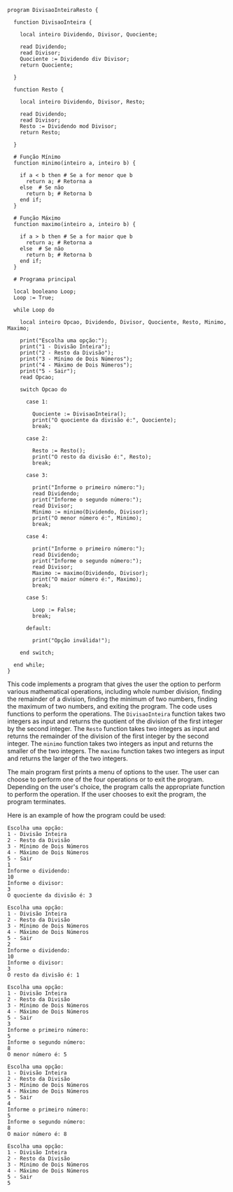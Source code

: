 ```portugol
program DivisaoInteiraResto {

  function DivisaoInteira {

    local inteiro Dividendo, Divisor, Quociente;

    read Dividendo;
    read Divisor;
    Quociente := Dividendo div Divisor;
    return Quociente;

  }

  function Resto {

    local inteiro Dividendo, Divisor, Resto;

    read Dividendo;
    read Divisor;
    Resto := Dividendo mod Divisor;
    return Resto;

  }

  # Função Mínimo
  function minimo(inteiro a, inteiro b) {  

    if a < b then # Se a for menor que b  
      return a; # Retorna a   
    else  # Se não  
      return b; # Retorna b  
    end if;  
  }  

  # Função Máximo
  function maximo(inteiro a, inteiro b) {  

    if a > b then # Se a for maior que b  
      return a; # Retorna a  
    else  # Se não  
      return b; # Retorna b  
    end if;  
  }  

  # Programa principal  

  local booleano Loop;  
  Loop := True;  

  while Loop do  

    local inteiro Opcao, Dividendo, Divisor, Quociente, Resto, Minimo, Maximo;  

    print("Escolha uma opção:");  
    print("1 - Divisão Inteira");  
    print("2 - Resto da Divisão");  
    print("3 - Mínimo de Dois Números");  
    print("4 - Máximo de Dois Números");  
    print("5 - Sair");  
    read Opcao;  

    switch Opcao do  

      case 1:  

        Quociente := DivisaoInteira();  
        print("O quociente da divisão é:", Quociente);  
        break;  

      case 2:  

        Resto := Resto();  
        print("O resto da divisão é:", Resto);  
        break;  

      case 3:  

        print("Informe o primeiro número:");  
        read Dividendo;  
        print("Informe o segundo número:");  
        read Divisor;  
        Minimo := minimo(Dividendo, Divisor);  
        print("O menor número é:", Minimo);  
        break;  

      case 4:  

        print("Informe o primeiro número:");  
        read Dividendo;  
        print("Informe o segundo número:");  
        read Divisor;  
        Maximo := maximo(Dividendo, Divisor);  
        print("O maior número é:", Maximo);  
        break;  

      case 5:  

        Loop := False;  
        break;  

      default:  

        print("Opção inválida!");  

    end switch;  

  end while;  
}
```

This code implements a program that gives the user the option to perform various mathematical operations, including whole number division, finding the remainder of a division, finding the minimum of two numbers, finding the maximum of two numbers, and exiting the program. The code uses functions to perform the operations. The `DivisaoInteira` function takes two integers as input and returns the quotient of the division of the first integer by the second integer. The `Resto` function takes two integers as input and returns the remainder of the division of the first integer by the second integer. The `minimo` function takes two integers as input and returns the smaller of the two integers. The `maximo` function takes two integers as input and returns the larger of the two integers.

The main program first prints a menu of options to the user. The user can choose to perform one of the four operations or to exit the program. Depending on the user's choice, the program calls the appropriate function to perform the operation. If the user chooses to exit the program, the program terminates.

Here is an example of how the program could be used:

```
Escolha uma opção:
1 - Divisão Inteira
2 - Resto da Divisão
3 - Mínimo de Dois Números
4 - Máximo de Dois Números
5 - Sair
1
Informe o dividendo:
10
Informe o divisor:
3
O quociente da divisão é: 3

Escolha uma opção:
1 - Divisão Inteira
2 - Resto da Divisão
3 - Mínimo de Dois Números
4 - Máximo de Dois Números
5 - Sair
2
Informe o dividendo:
10
Informe o divisor:
3
O resto da divisão é: 1

Escolha uma opção:
1 - Divisão Inteira
2 - Resto da Divisão
3 - Mínimo de Dois Números
4 - Máximo de Dois Números
5 - Sair
3
Informe o primeiro número:
5
Informe o segundo número:
8
O menor número é: 5

Escolha uma opção:
1 - Divisão Inteira
2 - Resto da Divisão
3 - Mínimo de Dois Números
4 - Máximo de Dois Números
5 - Sair
4
Informe o primeiro número:
5
Informe o segundo número:
8
O maior número é: 8

Escolha uma opção:
1 - Divisão Inteira
2 - Resto da Divisão
3 - Mínimo de Dois Números
4 - Máximo de Dois Números
5 - Sair
5
```